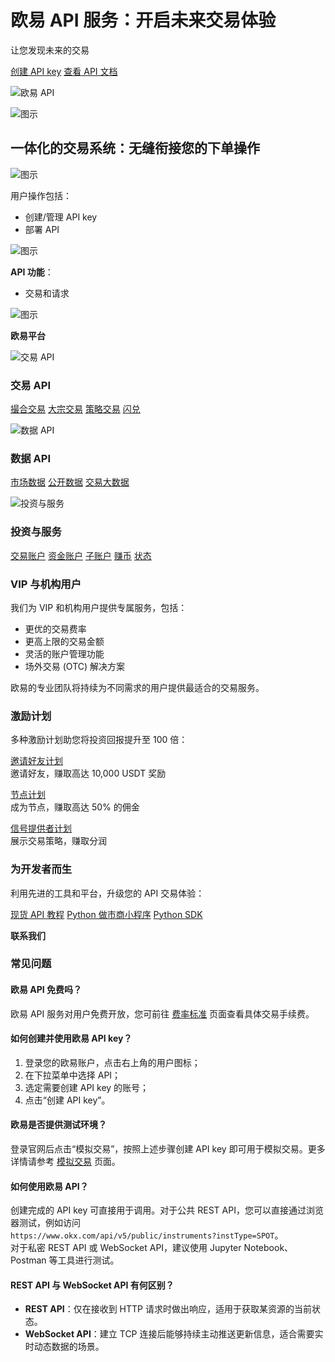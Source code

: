 # 欧易 API 服务：开启未来交易体验

让您发现未来的交易

[创建 API key](https://bit.ly/OKXe) [查看 API 文档](https://bit.ly/OKXe)

![欧易 API](https://www.jmhbdh.com/wp-content/img/716276734.webp)

![图示](https://www.jmhbdh.com/wp-content/img/77487620.webp)

## 一体化的交易系统：无缝衔接您的下单操作

![图示](https://www.jmhbdh.com/wp-content/img/95430143.webp)

用户操作包括：
- 创建/管理 API key
- 部署 API

![图示](https://www.jmhbdh.com/wp-content/img/68946423.webp)

**API 功能**：
- 交易和请求

![图示](https://www.jmhbdh.com/wp-content/img/527628107006669.webp)

**欧易平台**

![交易 API](https://www.jmhbdh.com/wp-content/img/10109910437.webp)

### 交易 API

[撮合交易](https://bit.ly/OKXe) [大宗交易](https://bit.ly/OKXe) [策略交易](https://bit.ly/OKXe) [闪兑](https://bit.ly/OKXe)

![数据 API](https://www.jmhbdh.com/wp-content/img/157246770.webp)

### 数据 API

[市场数据](https://bit.ly/OKXe) [公开数据](https://bit.ly/OKXe) [交易大数据](https://bit.ly/OKXe)

![投资与服务](https://www.jmhbdh.com/wp-content/img/64447456612916.webp)

### 投资与服务

[交易账户](https://bit.ly/OKXe) [资金账户](https://bit.ly/OKXe) [子账户](https://bit.ly/OKXe) [赚币](https://bit.ly/OKXe) [状态](https://bit.ly/OKXe)

### VIP 与机构用户

我们为 VIP 和机构用户提供专属服务，包括：
- 更优的交易费率
- 更高上限的交易金额
- 灵活的账户管理功能
- 场外交易 (OTC) 解决方案

欧易的专业团队将持续为不同需求的用户提供最适合的交易服务。

### 激励计划

多种激励计划助您将投资回报提升至 100 倍：

[邀请好友计划](https://bit.ly/OKXe)  
邀请好友，赚取高达 10,000 USDT 奖励

[节点计划](https://bit.ly/OKXe)  
成为节点，赚取高达 50% 的佣金

[信号提供者计划](https://bit.ly/OKXe)  
展示交易策略，赚取分润

### 为开发者而生

利用先进的工具和平台，升级您的 API 交易体验：

[现货 API 教程](https://bit.ly/OKXe) [Python 做市商小程序](https://bit.ly/OKXe) [Python SDK](https://bit.ly/OKXe)

**联系我们**

### 常见问题

#### 欧易 API 免费吗？

欧易 API 服务对用户免费开放，您可前往 [费率标准](https://bit.ly/OKXe) 页面查看具体交易手续费。

#### 如何创建并使用欧易 API key？

1. 登录您的欧易账户，点击右上角的用户图标；
2. 在下拉菜单中选择 API；
3. 选定需要创建 API key 的账号；
4. 点击“创建 API key”。

#### 欧易是否提供测试环境？

登录官网后点击“模拟交易”，按照上述步骤创建 API key 即可用于模拟交易。更多详情请参考 [模拟交易](https://bit.ly/OKXe) 页面。

#### 如何使用欧易 API？

创建完成的 API key 可直接用于调用。对于公共 REST API，您可以直接通过浏览器测试，例如访问  
`https://www.okx.com/api/v5/public/instruments?instType=SPOT`。  
对于私密 REST API 或 WebSocket API，建议使用 Jupyter Notebook、Postman 等工具进行测试。

#### REST API 与 WebSocket API 有何区别？

- **REST API**：仅在接收到 HTTP 请求时做出响应，适用于获取某资源的当前状态。
- **WebSocket API**：建立 TCP 连接后能够持续主动推送更新信息，适合需要实时动态数据的场景。